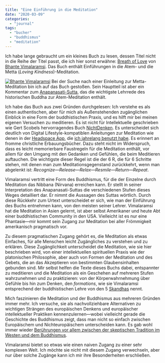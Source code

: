 ```yaml
---
title: "Eine Einführung in die Meditation"
date: "2020-03-09"
categories: 
  - "journal"
tags: 
  - "bucher"
  - "buddhismus"
  - "meditation"
---
```


Ich habe lange gebraucht um ein kleines Buch zu lesen, dessen Titel nicht in die Reihe der Titel passt, die ich hier sonst erwähne: [Breath of Love](https://www.buecher.de/shop/fachbuecher/breath-of-love-ebook-epub/vimalaramsi-bhante/products_products/detail/prod_id/39494022/ "Breath of Love (eBook, ePUB) von Bhante Vimalaramsi - Portofrei bei bücher.de") von [Bhante Vimalaramsi](https://en.wikipedia.org/wiki/Bhante_Vimalaramsi "Bhante Vimalaramsi - Wikipedia"). Das Buch enthält Einführungen in die Atem- und die Metta (_Loving Kindness_)-Meditation.

[![Bhante Vimalaramsi](https://www.dhammasukha.org/uploads/1/2/8/6/12865490/5789834.jpg?439)](https://www.dhammasukha.org/ven-bhante-vimalaramsi.html) Bei der Suche nach einer Einleitung zur Metta-Meditation bin ich auf das Buch gestoßen. Sein Hauptteil ist aber ein Kommentar zum [Anapanasati-Sutta](http://www.palikanon.com/majjhima/zumwinkel/m118z.html "Majjhima Nikāya 118"), das die wichtigste Lehrrede des historischen Buddha zur Atem-Meditation enthält.

Ich habe das Buch aus zwei Gründen durchgelesen: Ich verstehe es als einen authentischen, aber für mich als Außenstehenden zugänglichen Einblick in eine Form der buddhistischen Praxis, und es hilft mir bei meinen eigenen Versuchen zu meditieren. Es ist nicht für Intellektuelle geschrieben wie Gert Scobels hervorragendes Buch [NichtDenken](https://nicolai-publishing.com/products/nichtdenken "NichtDenken – Nicolai Verlag"). Es unterscheidet sich deutlich von Digital Lifestyle-kompatiblen Anleitungen zur Meditation wie denen in der [Headspace App](https://www.headspace.com/headspace-meditation-app "Guided Meditation and Mindfulness - The Headspace App"), die [ich jahrelang benutzt habe](https://wittenbrink.net/lostandfound/erfahrungen-bei-der-meditation/ "Erfahrungen bei der Meditation – Lost and Found"). Es erinnert an fromme christliche Erbauungsbücher. Dazu steht nicht im Widerspruch, dass es leicht memorierbare Faustregeln für die Meditation enthält, vor allem für den Umgang mit den Gedanken und Gefühlen, die beim Meditieren auftauchen. Die wichtigste dieser Regel ist die der 6 R, die für 6 Schritte stehen, mit denen man zum Meditationsgegenstand zurückkehrt, wenn man abgelenkt ist: _Recognize—Release—Relax—Resmile—Return—Repeat_.

Vimalaramsi vertritt eine Form des Buddhismus, für die der Einzelne durch Meditation das Nibbana (Nirvana) erreichen kann. Er stellt in seiner Interpretation des Anapanasati-Suttas die verschiedenen Stufen dieses Weges detailliert dar. Er nimmt die Aussagen des Suttas wörtlich. Durch diese Rückkehr zum Urtext unterscheidet er sich, wie man der Einführung des Buchs entnehmen kann, von den meisten seiner Lehrer. Vimalaramsi hat die Meditation in Asien gelernt, ist aber selbst Amerikaner und heute Abt einer buddhistischen Community in den USA. Vielleicht ist es nur eine Phantasie—mir kommt sein Zugang zur Meditation bei aller Frömmigkeit amerikanisch pragmatisch vor.

Zu diesem pragmatischen Zugang gehört es, die Meditation als etwas Einfaches, für alle Menschen leicht Zugängliches zu verstehen und zu erklären. Diese Zugänglichkeit unterscheidet die Meditation, wie sie hier beschrieben wird, von einer intellektuellen spirituellen Praxis wie der platonischen Philosophie, aber auch von Formen der Meditation und des Gebets, die an das Akzeptieren von bestimmten Glaubensinhalten gebunden sind. Mir selbst helfen die Texte dieses Buchs dabei, entspannter zu meditieren und die Meditation als ein Geschehen auf mehreren Stufen wahrzunehmen und zu praktizieren: von der Körperwahrnehmung über Gefühle bis hin zum Denken, den _formations_, wie sie Vimalaramsi entsprechend der buddhistischen Lehre von den 5 [Skandhas](https://religion.orf.at/lexikon/stories/2568983/ "Skandhas - Lexikon der Religionen") nennt.

Mich faszinieren die Meditation und der Buddhismus aus mehreren Gründen immer mehr. Ich versuche, sie als nachvollziehbare Alternativen zu wichtigen Strängen des europäischen Denkens und europäischer intellektueller Praktiken kennenzulernen—wobei vielleicht gerade die Geschichte des Buddhismus zeigt, dass man nicht so einfach zwischen Europäischem und Nichteuropäischem unterscheiden kann. Es gab wohl immer wieder [Berührungen vor allem zwischen der skeptischen Tradition im Westen und dem Buddhismus](https://wittenbrink.net/lostandfound/alison-gopnik-ueber-hume-und-buddhistische-philosophie/ "Alison Gopnik über Hume und buddhistische Philosophie – Lost and Found").

Vimalaramsi bietet so etwas wie einen naiven Zugang zu einer sehr komplexen Welt. Ich möchte sie nicht mit diesem Zugang verwechseln, aber nur über solche Zugänge kann ich mir ihre Besonderheiten erschließen.
